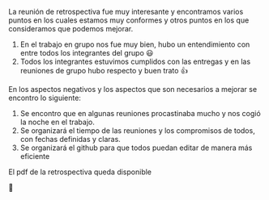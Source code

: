 La reunión de retrospectiva fue muy interesante y encontramos varios puntos en los cuales estamos muy conformes y otros puntos en los que consideramos que podemos mejorar.<br>
1. En el trabajo en grupo nos fue muy bien, hubo un entendimiento con entre todos los integrantes del grupo :smiley:
2. Todos los integrantes estuvimos cumplidos con las entregas y en las reuniones de grupo hubo respecto y buen trato :+1:

En los aspectos negativos y los aspectos que son necesarios a mejorar se encontro lo siguiente:
1. Se encontro que en algunas reuniones procastinaba mucho y nos cogió la noche en el trabajo.
2. Se organizará el tiempo de las reuniones y los compromisos de todos, con fechas definidas y claras.
3. Se organizará el github para que todos puedan editar de manera más eficiente

El pdf de la retrospectiva queda disponible

:muscle:
